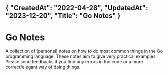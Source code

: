 {
"CreatedAt": "2022-04-28",
"UpdatedAt": "2023-12-20",
"Title": "Go Notes"
}
---
# Go Notes
A collection of (personal) notes on how to do most common things in the Go programming language. These notes aim to give very practical examples. Please send feedbacks if you find any errors in the code or a more correct/elegant way of doing things. 